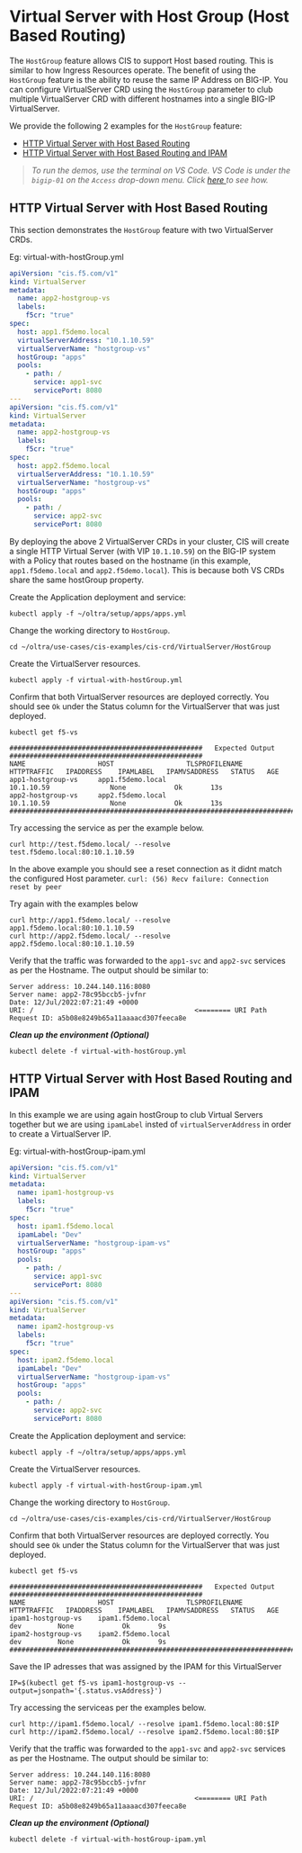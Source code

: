 # Virtual Server with Host Group (Host Based Routing)

The `HostGroup` feature allows CIS to support Host based routing. This is similar to how Ingress Resources operate. The benefit of using the `HostGroup` feature is the ability to reuse the same IP Address on BIG-IP.
You can configure VirtualServer CRD using the `HostGroup` parameter to club multiple VirtualServer CRD with different hostnames into a single BIG-IP VirtualServer.

We provide the following 2 examples for the `HostGroup` feature: 
- [HTTP Virtual Server with Host Based Routing](#http-virtual-server-with-host-based-routing)
- [HTTP Virtual Server with Host Based Routing and IPAM](#http-virtual-server-with-host-based-routing-and-ipam)

> *To run the demos, use the terminal on VS Code. VS Code is under the `bigip-01` on the `Access` drop-down menu. Click <a href="https://raw.githubusercontent.com/F5EMEA/oltra/main/vscode.png"> here </a> to see how.*

## HTTP Virtual Server with Host Based Routing

This section demonstrates the `HostGroup` feature with two VirtualServer CRDs.

Eg: virtual-with-hostGroup.yml
```yml
apiVersion: "cis.f5.com/v1"
kind: VirtualServer
metadata:
  name: app2-hostgroup-vs
  labels:
    f5cr: "true"
spec:
  host: app1.f5demo.local
  virtualServerAddress: "10.1.10.59"
  virtualServerName: "hostgroup-vs"  
  hostGroup: "apps"
  pools:
    - path: /
      service: app1-svc
      servicePort: 8080
---
apiVersion: "cis.f5.com/v1"
kind: VirtualServer
metadata:
  name: app2-hostgroup-vs
  labels:
    f5cr: "true"
spec:
  host: app2.f5demo.local
  virtualServerAddress: "10.1.10.59"
  virtualServerName: "hostgroup-vs"  
  hostGroup: "apps"
  pools:
    - path: /
      service: app2-svc
      servicePort: 8080

```
By deploying the above 2 VirtualServer CRDs in your cluster, CIS will create a single HTTP Virtual Server (with VIP `10.1.10.59`) on the BIG-IP system with a Policy that routes based on the hostname (in this example, `app1.f5demo.local` and `app2.f5demo.local`). This is because both VS CRDs share the same hostGroup property.


Create the Application deployment and service: 
```
kubectl apply -f ~/oltra/setup/apps/apps.yml
```

Change the working directory to `HostGroup`.
```
cd ~/oltra/use-cases/cis-examples/cis-crd/VirtualServer/HostGroup
```

Create the VirtualServer resources.
```
kubectl apply -f virtual-with-hostGroup.yml
```

Confirm that both VirtualServer resources are deployed correctly. You should see `Ok` under the Status column for the VirtualServer that was just deployed.
```
kubectl get f5-vs 

################################################   Expected Output  ################################################
NAME                  HOST                  TLSPROFILENAME   HTTPTRAFFIC   IPADDRESS    IPAMLABEL   IPAMVSADDRESS   STATUS   AGE
app1-hostgroup-vs     app1.f5demo.local                                    10.1.10.59               None            Ok       13s
app2-hostgroup-vs     app2.f5demo.local                                    10.1.10.59               None            Ok       13s
####################################################################################################################
```

Try accessing the service as per the example below. 
```
curl http://test.f5demo.local/ --resolve test.f5demo.local:80:10.1.10.59
```
In the above example you should see a reset connection as it didnt match the configured Host parameter.
`curl: (56) Recv failure: Connection reset by peer`


Try again with the examples below
```
curl http://app1.f5demo.local/ --resolve app1.f5demo.local:80:10.1.10.59
curl http://app2.f5demo.local/ --resolve app2.f5demo.local:80:10.1.10.59

```

Verify that the traffic was forwarded to the `app1-svc` and `app2-svc` services as per the Hostname.  The output should be similar to:
```
Server address: 10.244.140.116:8080
Server name: app2-78c95bccb5-jvfnr
Date: 12/Jul/2022:07:21:49 +0000
URI: /                                        <======== URI Path
Request ID: a5b08e8249b65a11aaaacd307feeca8e  
```

***Clean up the environment (Optional)***
```
kubectl delete -f virtual-with-hostGroup.yml
```

## HTTP Virtual Server with Host Based Routing and IPAM

In this example we are using again hostGroup to club Virtual Servers together but we are using `ipamLabel` insted of `virtualServerAddress` in order to create a VirtualServer IP.

Eg: virtual-with-hostGroup-ipam.yml
```yml
apiVersion: "cis.f5.com/v1"
kind: VirtualServer
metadata:
  name: ipam1-hostgroup-vs
  labels:
    f5cr: "true"
spec:
  host: ipam1.f5demo.local
  ipamLabel: "Dev"
  virtualServerName: "hostgroup-ipam-vs"  
  hostGroup: "apps"
  pools:
    - path: /
      service: app1-svc
      servicePort: 8080
---
apiVersion: "cis.f5.com/v1"
kind: VirtualServer
metadata:
  name: ipam2-hostgroup-vs
  labels:
    f5cr: "true"
spec:
  host: ipam2.f5demo.local
  ipamLabel: "Dev"
  virtualServerName: "hostgroup-ipam-vs"  
  hostGroup: "apps"
  pools:
    - path: /
      service: app2-svc
      servicePort: 8080
```

Create the Application deployment and service: 
```
kubectl apply -f ~/oltra/setup/apps/apps.yml
```


Create the VirtualServer resources. 
```
kubectl apply -f virtual-with-hostGroup-ipam.yml
```

Change the working directory to `HostGroup`.
```
cd ~/oltra/use-cases/cis-examples/cis-crd/VirtualServer/HostGroup
```

Confirm that both VirtualServer resources are deployed correctly. You should see `Ok` under the Status column for the VirtualServer that was just deployed.
```
kubectl get f5-vs 

################################################   Expected Output  ################################################
NAME                  HOST                  TLSPROFILENAME   HTTPTRAFFIC   IPADDRESS    IPAMLABEL   IPAMVSADDRESS   STATUS   AGE
ipam1-hostgroup-vs    ipam1.f5demo.local                                                dev         None            Ok       9s
ipam2-hostgroup-vs    ipam2.f5demo.local                                                dev         None            Ok       9s
####################################################################################################################
```

Save the IP adresses that was assigned by the IPAM for this VirtualServer
```
IP=$(kubectl get f5-vs ipam1-hostgroup-vs --output=jsonpath='{.status.vsAddress}')
```

Try accessing the serviceas per the examples below. 
```
curl http://ipam1.f5demo.local/ --resolve ipam1.f5demo.local:80:$IP
curl http://ipam2.f5demo.local/ --resolve ipam2.f5demo.local:80:$IP
```

Verify that the traffic was forwarded to the `app1-svc` and `app2-svc` services as per the Hostname. The output should be similar to:
```
Server address: 10.244.140.116:8080
Server name: app2-78c95bccb5-jvfnr
Date: 12/Jul/2022:07:21:49 +0000
URI: /                                        <======== URI Path
Request ID: a5b08e8249b65a11aaaacd307feeca8e  
```

***Clean up the environment (Optional)***
```
kubectl delete -f virtual-with-hostGroup-ipam.yml
```